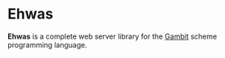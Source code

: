 # Ehwas

**Ehwas** is a complete web server library for the [Gambit](http://gambitscheme.org/wiki/index.php/Main_Page) scheme programming language.

